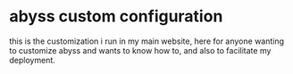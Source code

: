 # abyss custom configuration

this is the customization i run in my main website, here for anyone wanting to customize abyss and wants to know how to, and also to facilitate my deployment.

